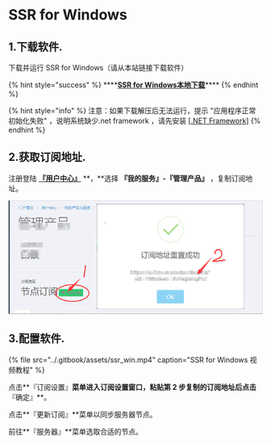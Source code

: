 # SSR for Windows

##  1.下载软件.

下载并运行 SSR for Windows（请从本站链接下载软件）

{% hint style="success" %}
\*\*\*\*[**SSR for Windows本地下载**](http://dl.nordss.com/ssr_win.zip)\*\*\*\*
{% endhint %}

{% hint style="info" %}
注意：如果下载解压后无法运行，提示 "应用程序正常初始化失败" ，说明系统缺少.net framework ，请先安装 [\[.NET Framework\]](https://go.microsoft.com/fwlink/?LinkID=863265)
{% endhint %}

## 2.获取订阅地址.

注册登陆 [**『用户中心』**](https://my.d7networks.xyz/) **，**选择 **『我的服务』-『管理产品』** ，复制订阅地址。

![](../.gitbook/assets/subscribe.jpg)

## 3.配置软件.

{% file src="../.gitbook/assets/ssr\_win.mp4" caption="SSR for Windows 视频教程" %}

点击**『订阅设置』**菜单进入订阅设置窗口，粘贴第 2 步复制的订阅地址后点击**『确定』**。

点击**『更新订阅』**菜单以同步服务器节点。

前往**『服务器』**菜单选取合适的节点。

